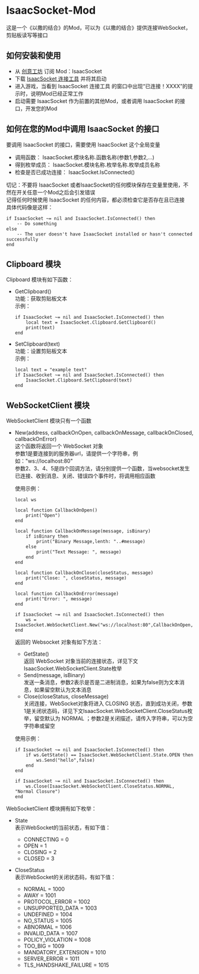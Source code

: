 # IsaacSocket-Mod
这是一个《以撒的结合》的Mod，可以为《以撒的结合》提供连接WebSocket，剪贴板读写等接口
## 如何安装和使用
- 从 [创意工坊](https://steamcommunity.com/sharedfiles/filedetails/?id=3033763718) 订阅 Mod：IsaacSocket  
- 下载 [IsaacSocket 连接工具](https://github.com/LanbingIce/IsaacSocket-Utility/releases) 并将其启动  
- 进入游戏，当看到 IsaacSocket 连接工具 的窗口中出现“已连接！XXXX”的提示时，说明Mod已经正常工作
- 启动需要 IsaacSocket 作为前置的其他Mod，或者调用 IsaacSocket 的接口，开发您的Mod
## 如何在您的Mod中调用 IsaacSocket 的接口
要调用 IsaacSocket 的接口，需要使用 IsaacSocket 这个全局变量  
- 调用函数： IsaacSocket.模块名称.函数名称(参数1,参数2,...)  
- 得到枚举成员： IsaacSocket.模块名称.枚举名称.枚举成员名称  
- 检查是否已成功连接： IsaacSocket.IsConnected()  

切记：不要将 IsaacSocket 或者IsaacSocket的任何模块保存在变量里使用，不然在开关任意一个Mod之后会引发错误  
记得任何时候使用 IsaacSocket 的任何内容，都必须检查它是否存在且已连接  
具体代码像是这样：
```
if IsaacSocket ~= nil and IsaacSocket.IsConnected() then
    -- Do something
else
    -- The user doesn't have IsaacSocket installed or hasn't connected successfully
end
```
## Clipboard 模块
Clipboard 模块有如下函数：
- GetClipboard()  
    功能：获取剪贴板文本  
    示例：
    ```
    if IsaacSocket ~= nil and IsaacSocket.IsConnected() then
        local text = IsaacSocket.Clipboard.GetClipboard()
        print(text)
    end
    ```
- SetClipboard(text)  
    功能：设置剪贴板文本  
    示例：
    ```
    local text = "example text"
    if IsaacSocket ~= nil and IsaacSocket.IsConnected() then
        IsaacSocket.Clipboard.SetClipboard(text)
    end
    ```
## WebSocketClient 模块
WebSocketClient 模块只有一个函数
- New(address, callbackOnOpen, callbackOnMessage, callbackOnClosed, callbackOnError)  
    这个函数将返回一个 WebSocket 对象  
    参数1是要连接到的服务器url，请提供一个字符串，例如："ws://localhost:80"  
    参数2、3、4、5是四个回调方法，请分别提供一个函数，当websocket发生已连接、收到消息、关闭、错误四个事件时，将调用相应函数  

    使用示例：  
    ```
    local ws

    local function CallbackOnOpen()
        print("Open")
    end

    local function CallbackOnMessage(message, isBinary)
        if isBinary then
            print("Binary Message,lenth: "..#message)
        else
            print("Text Message: ", message)
        end
    end

    local function CallbackOnClose(closeStatus, message)
        print("Close: ", closeStatus, message)
    end

    local function CallbackOnError(message)
        print("Error: ", message)
    end

    if IsaacSocket ~= nil and IsaacSocket.IsConnected() then
        ws = IsaacSocket.WebSocketClient.New("ws://localhost:80",CallbackOnOpen,CallbackOnMessage,CallbackOnClose,CallbackOnError)
    end
    ```
    返回的 Websocket 对象有如下方法：
    -  GetState()  
        返回 WebSocket 对象当前的连接状态，详见下文IsaacSocket.WebSocketClient.State枚举
    -  Send(message, isBinary)  
        发送一条消息，参数2表示是否是二进制消息，如果为false则为文本消息，如果留空默认为文本消息          
    -  Close(closeStatus, closeMessage)  
       关闭连接，WebSocket对象将进入 CLOSING 状态，直到成功关闭，参数1是关闭状态码，详见下文IsaacSocket.WebSocketClient.CloseStatus枚举，留空默认为 NORMAL ；参数2是关闭描述，请传入字符串，可以为空字符串或留空  

    使用示例：  
    ```
    if IsaacSocket ~= nil and IsaacSocket.IsConnected() then
        if ws.GetState() == IsaacSocket.WebSocketClient.State.OPEN then
            ws.Send("hello",false)
        end
    end
    ```
    ```
    if IsaacSocket ~= nil and IsaacSocket.IsConnected() then
        ws.Close(IsaacSocket.WebSocketClient.CloseStatus.NORMAL, "Normal Closure")
    end
    ```

WebSocketClient 模块拥有如下枚举：
- State  
    表示WebSocket的当前状态，有如下值：
  - CONNECTING = 0
  - OPEN = 1
  - CLOSING = 2
  - CLOSED = 3

- CloseStatus  
    表示WebSocket的关闭状态码，有如下值：
  - NORMAL = 1000
  - AWAY = 1001
  - PROTOCOL_ERROR = 1002
  - UNSUPPORTED_DATA = 1003
  - UNDEFINED = 1004
  - NO_STATUS = 1005
  - ABNORMAL = 1006
  - INVALID_DATA = 1007
  - POLICY_VIOLATION = 1008
  - TOO_BIG = 1009
  - MANDATORY_EXTENSION = 1010
  - SERVER_ERROR = 1011
  - TLS_HANDSHAKE_FAILURE = 1015